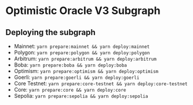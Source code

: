 # Optimistic Oracle V3 Subgraph

## Deploying the subgraph

- Mainnet: `yarn prepare:mainnet && yarn deploy:mainnet`
- Polygon: `yarn prepare:polygon && yarn deploy:polygon`
- Arbitrum: `yarn prepare:arbitrum && yarn deploy:arbitrum`
- Boba: `yarn prepare:boba && yarn deploy:boba`
- Optimism: `yarn prepare:optimism && yarn deploy:optimism`
- Goerli: `yarn prepare:goerli && yarn deploy:goerli`
- Core Testnet: `yarn prepare:core-testnet && yarn deploy:core-testnet`
- Core: `yarn prepare:core && yarn deploy:core`
- Sepolia: `yarn prepare:sepolia && yarn deploy:sepolia`
